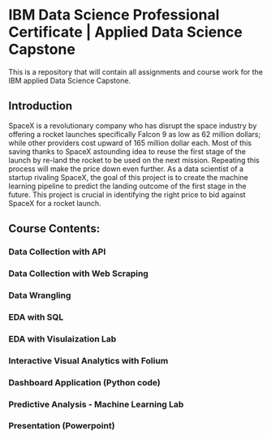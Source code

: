 # IBM Data Science Professional Certificate | Applied Data Science Capstone
This is a repository that will contain all assignments and course work for the IBM applied Data Science Capstone.

## Introduction

SpaceX is a revolutionary company who has disrupt the space industry by offering a rocket launches specifically Falcon 9 as low as 62 million dollars; while other providers cost upward of 165 million dollar each. Most of this saving thanks to SpaceX astounding idea to reuse the first stage of the launch by re-land the rocket to be used on the next mission. Repeating this process will make the price down even further. As a data scientist of a startup rivaling SpaceX, the goal of this project is to create the machine learning pipeline to predict the landing outcome of the first stage in the future. This project is crucial in identifying the right price to bid against SpaceX for a rocket launch.


## Course Contents:


### Data Collection with API

### Data Collection with Web Scraping

### Data Wrangling

### EDA with SQL

### EDA with Visulaization Lab

### Interactive Visual Analytics with Folium

### Dashboard Application (Python code)

### Predictive Analysis - Machine Learning Lab

### Presentation (Powerpoint)
